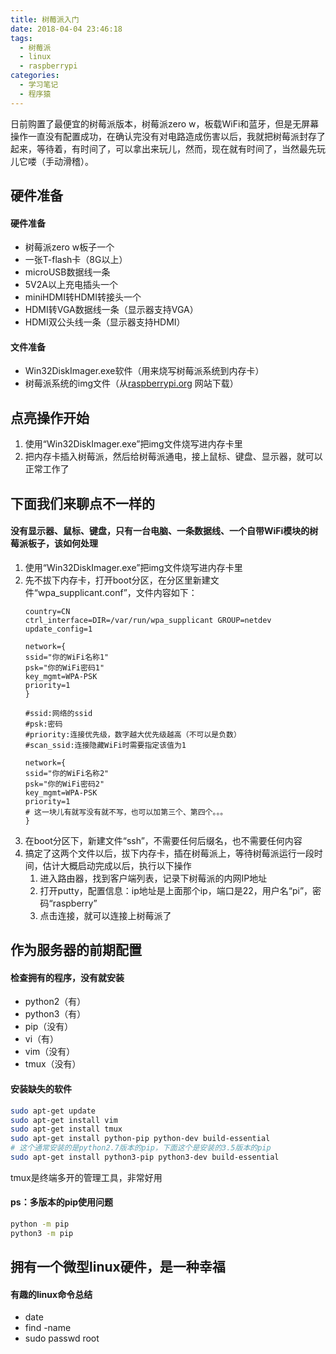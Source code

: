 ```yaml
---
title: 树莓派入门
date: 2018-04-04 23:46:18
tags: 
  - 树莓派
  - linux
  - raspberrypi
categories:
  - 学习笔记
  - 程序猿
---
```


日前购置了最便宜的树莓派版本，树莓派zero w，板载WiFi和蓝牙，但是无屏幕操作一直没有配置成功，在确认完没有对电路造成伤害以后，我就把树莓派封存了起来，等待着，有时间了，可以拿出来玩儿，然而，现在就有时间了，当然最先玩儿它喽（手动滑稽）。
<!--more-->
## 硬件准备
#### 硬件准备
* 树莓派zero w板子一个
* 一张T-flash卡（8G以上）
* microUSB数据线一条
* 5V2A以上充电插头一个
* miniHDMI转HDMI转接头一个
* HDMI转VGA数据线一条（显示器支持VGA）
* HDMI双公头线一条（显示器支持HDMI）

#### 文件准备
* Win32DiskImager.exe软件（用来烧写树莓派系统到内存卡）
* 树莓派系统的img文件（从[raspberrypi.org](https://www.raspberrypi.org) 网站下载）

## 点亮操作开始
1. 使用“Win32DiskImager.exe”把img文件烧写进内存卡里
2. 把内存卡插入树莓派，然后给树莓派通电，接上鼠标、键盘、显示器，就可以正常工作了

## 下面我们来聊点不一样的
#### 没有显示器、鼠标、键盘，只有一台电脑、一条数据线、一个自带WiFi模块的树莓派板子，该如何处理
1. 使用“Win32DiskImager.exe”把img文件烧写进内存卡里
2. 先不拔下内存卡，打开boot分区，在分区里新建文件“wpa_supplicant.conf”，文件内容如下：
	```
	country=CN
	ctrl_interface=DIR=/var/run/wpa_supplicant GROUP=netdev
	update_config=1
	
	network={
	ssid="你的WiFi名称1"
	psk="你的WiFi密码1"
	key_mgmt=WPA-PSK
	priority=1
	}
	
	#ssid:网络的ssid
	#psk:密码
	#priority:连接优先级，数字越大优先级越高（不可以是负数）
	#scan_ssid:连接隐藏WiFi时需要指定该值为1
	
	network={
	ssid="你的WiFi名称2"
	psk="你的WiFi密码2"
	key_mgmt=WPA-PSK
	priority=1
	# 这一块儿有就写没有就不写，也可以加第三个、第四个。。。
	}
	```
3. 在boot分区下，新建文件“ssh”，不需要任何后缀名，也不需要任何内容
4. 搞定了这两个文件以后，拔下内存卡，插在树莓派上，等待树莓派运行一段时间，估计大概启动完成以后，执行以下操作
	1. 进入路由器，找到客户端列表，记录下树莓派的内网IP地址
	2. 打开putty，配置信息：ip地址是上面那个ip，端口是22，用户名“pi”，密码“raspberry”
	3. 点击连接，就可以连接上树莓派了

## 作为服务器的前期配置
#### 检查拥有的程序，没有就安装
* python2（有）
* python3（有）
* pip（没有）
* vi（有）
* vim（没有）
* tmux（没有）

#### 安装缺失的软件
``` bash
sudo apt-get update
sudo apt-get install vim
sudo apt-get install tmux
sudo apt-get install python-pip python-dev build-essential
# 这个通常安装的是python2.7版本的pip，下面这个是安装的3.5版本的pip
sudo apt-get install python3-pip python3-dev build-essential
```
tmux是终端多开的管理工具，非常好用
#### **ps**：多版本的pip使用问题
```bash
python -m pip
python3 -m pip
```

## 拥有一个微型linux硬件，是一种幸福
#### 有趣的linux命令总结
* date
* find -name <filename>
* sudo passwd root